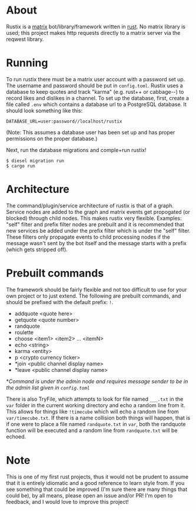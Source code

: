 # About

Rustix is a [matrix](https://matrix.org) bot/library/framework written in
[rust](https://www.rust-lang.org/). No matrix library is used; this project
makes http requests directly to a matrix server via the reqwest library.

# Running

To run rustix there must be a matrix user account with a password set up. The
username and password should be put in `config.toml`. Rustix uses a database to
keep quotes and track "karma" (e.g. rust++ or cabbage--) to record likes and
dislikes in a channel. To set up the database, first, create a file called
`.env` which contains a database url to a PostgreSQL database. It should look
something like this:
```
DATABASE_URL=user:password//localhost/rustix
```
(Note: This assumes a database user has been set up and has proper permissions
on the proper database.)

Next, run the database migrations and comple+run rustix!
```
$ diesel migration run
$ cargo run
```

# Architecture

The command/plugin/service architecture of rustix is that of a graph. Service
nodes are added to the graph and matrix events get propogated (or blocked)
through child nodes. This makes rustix very flexible. Examples: "self" filter
and prefix filter nodes are prebuilt and it is recommended that new services be
added under the prefix filter which is under the "self" filter. These filters
only propagate events to child processing nodes if the message wasn't sent by
the bot itself and the message starts with a prefix (which gets stripped off).

# Prebuilt commands
The framework should be fairly flexible and not too difficult to use for your
own project or to just extend. The following are prebuilt commands, and should
be prefixed with the default prefix: `!`.

- addquote \<quote here\>
- getquote \<quote number\>
- randquote
- roulette
- choose \<item1\> \<item2\> ... \<itemN\>
- echo \<string\>
- karma \<entity\>
- p \<crypto currency ticker\>
- \*join \<public channel display name\>
- \*leave \<public channel display name\>

\**Command is under the admin node and requires message sender to be in the
admin list given in `config.toml`*

There is also TryFile, which attempts to look for file named `___.txt` in the
`var` folder in the current working directory and echo a random line from it.
This allows for things like `!timecube` which will echo a random line from
`var/timecube.txt`. If there is a name collision both things will happen, that
is if one were to place a file named `randquote.txt` in `var`, both the
randquote function will be executed and a random line from `randquote.txt` will
be echoed.

# Note

This is one of my first rust projects, thus it would not be prudent to assume
that it is entirely idiomatic and a good reference to learn style from.
If you see something that could be improved (I'm sure there are many things that
could be), by all means, please open an issue and/or PR! I'm open to feedback,
and I would love to improve this project!
